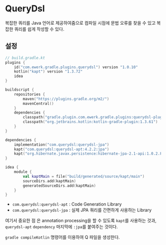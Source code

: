 # QueryDsl
복잡한 쿼리를 Java 언어로 제공하여줌으로 컴파일 시점에 문법 오류를 찾을 수 있고 복잡한 쿼리를 쉽게 작성할 수 있다.

## 설정
``` kotlin
// build.gradle.kt
plugins {
    id("com.ewerk.gradle.plugins.querydsl") version "1.0.10"
    kotlin("kapt") version "1.3.72"
    idea
}

buildscript {
    repositories {
        maven("https://plugins.gradle.org/m2/")
        mavenCentral()
    }
    dependencies {
        classpath("gradle.plugin.com.ewerk.gradle.plugins:querydsl-plugin:1.0.10")
        classpath("org.jetbrains.kotlin:kotlin-gradle-plugin:1.3.61")
    }
}

dependencies {
    implementation("com.querydsl:querydsl-jpa")
    kapt("com.querydsl:querydsl-apt:4.2.2:jpa")
    kapt("org.hibernate.javax.persistence:hibernate-jpa-2.1-api:1.0.2.Final")
}

idea {
    module {
        val kaptMain = file("build/generated/source/kapt/main")
        sourceDirs.add(kaptMain)
        generatedSourceDirs.add(kaptMain)
    }
}
```
- `com.querydsl:querydsl-apt` : Code Generation Library
- `com.querydsl:querydsl-jpa` : 실제 JPA 쿼리를 간편하게 사용하는 Library


여기서 중요한 점 은 annotation processing을 할 수 있도록 `kapt`를 사용하는 것과, `querydsl-apt` `dependency` 마지막에 `:jpa`를 붙여주는 것이다.

`gradle compileKotlin` 명령어를 이용하여 Q 파일을 생성한다.


